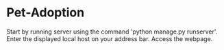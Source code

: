 # Pet-Adoption
Start by running server using the command 'python manage.py runserver'.
Enter the displayed local host on your address bar.
Access the webpage.

